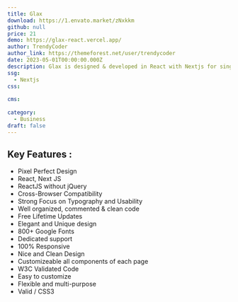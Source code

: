 ```yaml
---
title: Glax
download: https://1.envato.market/zNxkkm
github: null
price: 21
demo: https://glax-react.vercel.app/
author: TrendyCoder
author_link: https://themeforest.net/user/trendycoder
date: 2023-05-01T00:00:00.000Z
description: Glax is designed & developed in React with Nextjs for single page application for all types of modern industry and construction websites.
ssg:
  - Nextjs
css:
  
cms:
  
category:
  - Business
draft: false
---
```

## Key Features :

- Pixel Perfect Design
- React, Next JS
- ReactJS without jQuery
- Cross-Browser Compatibility
- Strong Focus on Typography and Usability
- Well organized, commented & clean code
- Free Lifetime Updates
- Elegant and Unique design
- 800+ Google Fonts
- Dedicated support
- 100% Responsive
- Nice and Clean Design
- Customizeable all components of each page
- W3C Validated Code
- Easy to customize
- Flexible and multi-purpose
- Valid / CSS3
